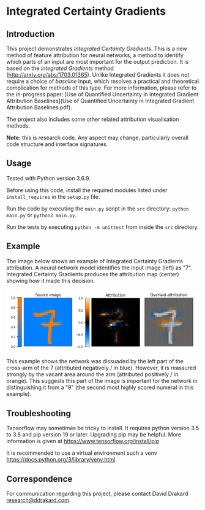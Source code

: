 # Integrated Certainty Gradients

## Introduction

This project demonstrates *Integrated Certainty Gradients*.
This is a new method of feature attribution for neural networks, a method to identify which parts of an input are most important for the output prediction.
It is based on the *Integrated Gradients* method (http://arxiv.org/abs/1703.01365).
Unlike Integrated Gradients it does not require a choice of *baseline* input, which resolves a practical and theoretical complication for methods of this type.
For more information, please refer to the in-progress paper: [Use of Quantified Uncertainty in Integrated Gradient Attribution Baselines](Use of Quantified Uncertainty in Integrated Gradient Attribution Baselines.pdf).

The project also includes some other related attribution visualisation methods.

**Note:** this is research code. Any aspect may change, particularly overall code structure and interface signatures.

## Usage

Tested with Python version 3.6.9.

Before using this code, install the required modules listed under `install_requires` in the `setup.py` file.

Run the code by executing the `main.py` script in the `src` directory: `python main.py` or `python3 main.py`.

Run the tests by executing `python -m unittest` from inside the `src` directory.

## Example

The image below shows an example of Integrated Certainty Gradients attribution.
A neural network model identifies the input image (left) as "7".
Integrated Certainty Gradients produces the attribution map (center) showing how it made this decision.

![Example attribution](documentation/example%20attribution.png)

This example shows the network was dissuaded by the left part of the cross-arm of the 7 (attributed negatively / in blue).
However, it is reassured strongly by the vacant area around the arm (attributed positively / in orange).
This suggests this part of the image is important for the network in distinguishing it from a "9" (the second most highly scored numeral in this example).

## Troubleshooting

Tensorflow may sometimes be tricky to install.
It requires python version 3.5 to 3.8 and pip version 19 or later.
Upgrading pip may be helpful.
More information is given at https://www.tensorflow.org/install/pip

It is recommended to use a virtual environment such a venv https://docs.python.org/3/library/venv.html

## Correspondence

For communication regarding this project, please contact David Drakard <research@ddrakard.com>.
